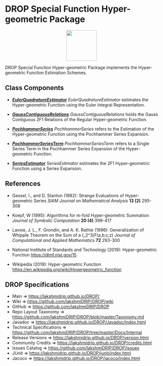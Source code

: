 # DROP Special Function Hyper-geometric Package

<p align="center"><img src="https://github.com/lakshmiDRIP/DROP/blob/master/DRIP_Logo.gif?raw=true" width="100"></p>

DROP Special Function Hyper-geometric Package implements the Hyper-geometric Function Estimation Schemes.


## Class Components

 * [***EulerQuadratureEstimator***](https://github.com/lakshmiDRIP/DROP/tree/master/src/main/java/org/drip/specialfunction/hypergeometric/EulerQuadratureEstimator.java)
 <i>EulerQuadratureEstimator</i> estimates the Hyper-geometric Function using the Euler Integral Representation.

 * [***GaussContiguousRelations***](https://github.com/lakshmiDRIP/DROP/tree/master/src/main/java/org/drip/specialfunction/hypergeometric/GaussContiguousRelations.java)
 <i>GaussContiguousRelations</i> holds the Gauss Contiguous 2F1 Relations of the Regular Hyper-geometric Function.

 * [***PochhammerSeries***](https://github.com/lakshmiDRIP/DROP/tree/master/src/main/java/org/drip/specialfunction/hypergeometric/PochhammerSeries.java)
 <i>PochhammerSeries</i> refers to the Estimation of the Hyper-geometric Function using the Pochhammer Series Expansion.

 * [***PochhammerSeriesTerm***](https://github.com/lakshmiDRIP/DROP/tree/master/src/main/java/org/drip/specialfunction/hypergeometric/PochhammerSeriesTerm.java)
 <i>PochhammerSeriesTerm</i> refers to a Single Series Term in the Pochhammer Series Expansion of the Hyper-geometric Function.

 * [***SeriesEstimator***](https://github.com/lakshmiDRIP/DROP/tree/master/src/main/java/org/drip/specialfunction/hypergeometric/SeriesEstimator.java)
 <i>SeriesEstimator</i> estimates the 2F1 Hyper-geometric Function using a Series Expansion.


## References

 * Gessel, I., and D. Stanton (1982): Strange Evaluations of Hyper-geometric Series <i>SIAM Journal on Mathematical Analysis</i> <b>13 (2)</b> 295-308

 * Koepf, W (1995): Algorithms for m-fold Hyper-geometric Summation <i>Journal of Symbolic Computation</i> <b>20 (4)</b> 399-417

 * Lavoie, J. L., F. Grondin, and A. K. Rathie (1996): Generalization of Whipple Theorem on the Sum of a (_2^3)F(a,b;c;z) <i>Journal of Computational and Applied Mathematics</i> <b>72</b> 293-300

 * National Institute of Standards and Technology (2019): Hyper-geometric Function https://dlmf.nist.gov/15

 * Wikipedia (2019): Hyper-geometric Function https://en.wikipedia.org/wiki/Hypergeometric_function


## DROP Specifications

 * Main                     => https://lakshmidrip.github.io/DROP/
 * Wiki                     => https://github.com/lakshmiDRIP/DROP/wiki
 * GitHub                   => https://github.com/lakshmiDRIP/DROP
 * Repo Layout Taxonomy     => https://github.com/lakshmiDRIP/DROP/blob/master/Taxonomy.md
 * Javadoc                  => https://lakshmidrip.github.io/DROP/Javadoc/index.html
 * Technical Specifications => https://github.com/lakshmiDRIP/DROP/tree/master/Docs/Internal
 * Release Versions         => https://lakshmidrip.github.io/DROP/version.html
 * Community Credits        => https://lakshmidrip.github.io/DROP/credits.html
 * Issues Catalog           => https://github.com/lakshmiDRIP/DROP/issues
 * JUnit                    => https://lakshmidrip.github.io/DROP/junit/index.html
 * Jacoco                   => https://lakshmidrip.github.io/DROP/jacoco/index.html
